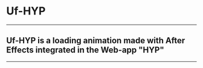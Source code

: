# Uf-HYP
------


## Uf-HYP is a loading animation made with After Effects integrated in the Web-app "HYP"
------

